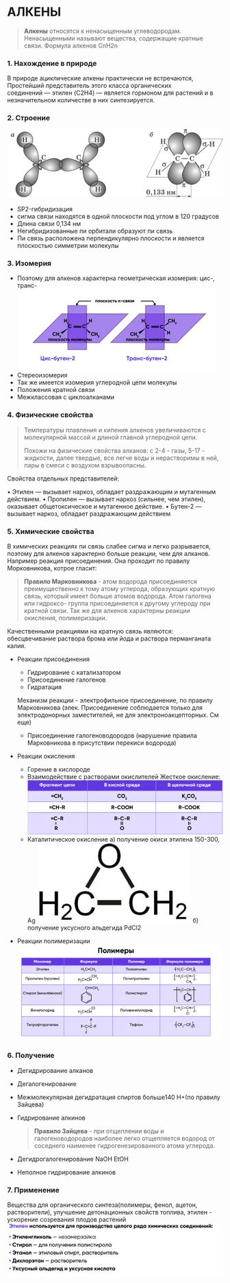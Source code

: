 АЛКЕНЫ
======

> **Алкены** относятся к ненасыщенным углеводородам. Ненасыщенными называют вещества, содержащие кратные связи. Формула алкенов CnH2n

### 1. Нахождение в природе

В природе ациклические алкены практически не встречаются, Простейший представитель этого класса органических соединений — этилен (C2H4) — является гормоном для растений и в незначительном количестве в них синтезируется.

### 2. Строение
![hhh](Картинки/Билет_2/../../../Картинки/Билет_2/515.png)

-   SP2-гибридизация
-   сигма связи находятся в одной плоскости под углом в 120 градусов
-   Длина связи 0,134 нм
-   Негибридизованные пи орбитали образуют пи связь
-   Пи связь расположена перпендикулярно плоскости и является плоскостью симметрии молекулы

### 3. Изомерия

-   Поэтому для алкенов характерна геометрическая изомерия: цис-, транс-
  ![hh](Картинки/../../Картинки/алкены%20изомерия.png)
-   Стереоизомерия
-   Так же имеется изомерия углеродной цепи молекулы
-   Положения кратной связи
-   Межклассовая с циклоалканами

### 4. Физические свойства

> Температуры плавления и кипения алкенов увеличиваются с молекулярной массой и длиной главной углеродной цепи.
>
> Похожи на физические свойства алканов: с 2-4 - газы, 5-17 - жидкости, далее твердые, все легче воды и нерастворимы в ней, пары в смеси с воздухом взрывоопасны.

Свойства отдельных представителей:

• Этилен — вызывает наркоз, обладает раздражающим и мутагенным действием.
• Пропилен — вызывает наркоз (сильнее, чем этилен), оказывает общетоксическое и мутагенное действие.
• Бутен-2 — вызывает наркоз, обладает раздражающим действием

### 5. Химические свойства

В химических реакциях пи связь слабее сигма и легко разрывается, поэтому для алкенов характерно больше реакции, чем для алканов. Например реакция присоединения. Она проходит по правилу Морковникова, котрое гласит:

> **Правило Марковникова** - атом водорода присоединяется преимущественно к тому атому углерода, образующих кратную связь, который имеет больше атомов водорода. Атом галогена или гидроксо- группа присоединяется к другому углероду при кратной связи.
> Так же для алкенов характерны реакции окисления, полимеризации.

Качественными реакциями на кратную связь являются: обесцвечивание раствора брома или йода и раствора перманганата калия.

-   Реакции присоединения
    -   Гидрирование с катализатором
    -   Присоединение галогенов
    -   Гидратация

    Механизм реакции - электрофильное присоединение, по правилу Марковникова
    (элек. Присоединение соблюдается только для электродонорных заместителей, не для электроноакцепторных. См еще)
    -   Присоединение галогеноводородов (нарушение правила Марковникова в присутствии перекиси водорода)

-   Реакции окисления
    -   Горение в кислороде
    -   Взаимодействие с растворами окислителей 
  Жесткое окисление:
  ![hh](Картинки/../../Картинки/алкены%20окисление.png)
    -   Каталитическое окисление
        а) получение окиси этилена 150-300, Ag
        ![hhh](Картинки/Билет_2/../../../Картинки/Билет_2/001.jpg)
        б) получение уксусного альдегида PdCl2
-   Реакции полимеризации
![hh](Картинки/../../Картинки/алкены%20полимеризация.png)

### 6. Получение

-   Дегидрирование алканов
-   Дегалогенирование
-   Межмолекулярная дегидратация спиртов больше140 H+(по правилу Зайцева)
-   Гидрирование алкинов

    > **Правило Зайцева** - при отщеплении воды и галогеноводородов наиболее легко отщепляется водород от соседнего наименее гидрогенезированного атома углерода.

-   Дегидрогалогенирование NaOH EtOH
-   Неполное гидрирование алкинов

### 7. Применение

Вещества для органического синтеза(полимеры, фенол, ацетон, растворители), улучшение детонационных свойств топлива, этилен - ускорение созревания плодов растений
![hh](Картинки/../../Картинки/алкены%20применение.png)
